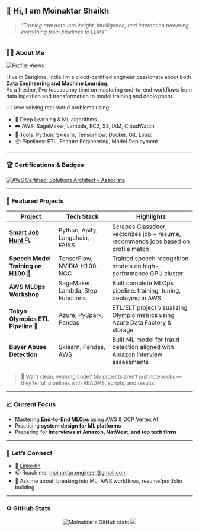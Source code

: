 
## 🚀 Hi, I am Moinaktar Shaikh 

> _“Turning raw data into insight, intelligence, and interaction powering everything from pipelines to LLMs”_

---
 
### 👨‍💻 About Me
![Profile Views](https://komarev.com/ghpvc/?username=Maverick7t&label=Profile%20Views&color=0e75b6&style=flat)

I live in Banglore, India I’m a cloud-certified engineer passionate about both **Data Engineering and Machine Learning**.  
As a fresher, I’ve focused my time on mastering end-to-end workflows from data ingestion and transformation to model training and deployment.

💡 I love solving real-world problems using:

- 🧠 Deep Learning & ML algorithms
- ☁️ AWS: SageMaker, Lambda, EC2, S3, IAM, CloudWatch
- 🔧 Tools: Python, Sklearn, TensorFlow, Docker, Git, Linux
- 📦 Pipelines: ETL, Feature Engineering, Model Deployment

---

### 🏆 Certifications & Badges

[![AWS Certified: Solutions Architect – Associate](https://img.shields.io/badge/AWS-SAA--C03-orange?style=for-the-badge&logo=amazon-aws)](https://www.credly.com/badges/3fa1dba9-a170-42a2-a7fc-cb2c1639b804/linked_in_profile)

---

### 📌 Featured Projects

| Project | Tech Stack | Highlights |
|--------|------------|------------|
| **[Smart Job Hunt 🔍](https://github.com/Maverick7t)** | Python, Apify, Langchain, FAISS | Scrapes Glassdoor, vectorizes job + resume, recommends jobs based on profile match |
| **Speech Model Training on H100 🎤** | TensorFlow, NVIDIA H100, NGC | Trained speech recognition models on high-performance GPU cluster |
| **AWS MLOps Workshop** | SageMaker, Lambda, Step Functions | Built complete MLOps pipeline: training, tuning, deploying in AWS |
| **Tokyo Olympics ETL Pipeline 🏅** | Azure, PySpark, Pandas | ETL/ELT project visualizing Olympic metrics using Azure Data Factory & storage |
| **Buyer Abuse Detection** | Sklearn, Pandas, AWS | Built ML model for fraud detection aligned with Amazon interview assessments |

> 🔗 Want clean, working code? My projects aren’t just notebooks — they’re full pipelines with README, scripts, and results.

---

### 📈 Current Focus

- Mastering **End-to-End MLOps** using AWS & GCP Vertex AI  
- Practicing **system design for ML platforms**  
- Preparing for **interviews at Amazon, NatWest, and top tech firms**

---

### 💬 Let’s Connect

- 💼 [LinkedIn](https://www.linkedin.com/in/moinaktarshaikh/)
- 📫 Reach me: moinaktar.engineer@gmail.com
- 🧠 Ask me about: breaking into ML, AWS workflows, resume/portfolio building

---

### ⚙️ GitHub Stats

<p align="center">
  <img src="https://github-readme-stats.vercel.app/api?username=Maverick7t&show_icons=true&theme=tokyonight" alt="Moinaktar's GitHub stats" />
  <img src="https://github-readme-stats.vercel.app/api/top-langs/?username=Maverick7t&layout=compact&theme=tokyonight" />
</p>
